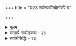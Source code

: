 +++
title = "023 सर्वस्यावीतहेतोरपि च"

+++
<details><summary>मूलम्</summary>

सर्वस्यावीतहेतोरपि च निरसनं द्रक्ष्यसि स्वप्रसङ्गे श्रुत्याऽत्र व्याप्तिसिद्धावलमनुमितिभिर्निष्फलस्संप्लवोऽपि ।  
तस्मादुल्लोकभूमा स कथमनुमया विश्वकर्ता प्रसिध्येच्छास्त्रानुक्तत्वबाधद्वयपरिहृतये शास्त्रयोनित्वसूत्रम् ॥ २३ ॥
</details>

<details><summary>वरदार्य-सर्वाङ्कषा - २३</summary>

ननु नैयायिकैः ‘क्षित्यङ्कुरादिकम् अस्मदादिविलक्षणपुरुषकर्तृकम्, अस्मदाद्यकर्तृकत्वे सति सकर्तृकत्वात्' इत्यनुमानेनेश्वरस्साध्यते । तत्र हेतौ विशेष्यस्य सकर्तृकत्वस्यासिद्धावापादितायाम् ‘क्षित्यङ्कङ्कुरादिकं सकर्तृकम्, कार्यत्वात्, घटवत्' इत्यनुमानेन हेतौ विशेष्या सिद्धिः परिहता। अङ्कुरादौ अस्मदादीनां कर्तृत्वं नास्तीति लोकानुभवसिद्धम् । क्षित्यादावपि अस्मदादीनां कर्तृत्वं सर्वथा न संभवति, भूसृष्टेः पूर्वमस्माकमेवाभावात् । तथा च प्रथमोक्ते परिशेषानुमाने हेतोस्सिद्ध्या, तेनास्मदादिविलक्षणकर्तृकत्वस्यैव साधनेन, स्रष्टुः 



408 

[परिशेषानुमानपरीक्षणम् ] 

168. 

सर्वस्यावीतहेतोरपि च निरसनं द्रक्ष्यसि स्वप्रसङ्गे 

श्रुत्याऽत्र व्याप्तिसिद्धावलमनुमितिभिः निष्फलः संप्लवोऽपि । तस्मादुल्लोकभूमा स कथमनुमया विश्वकर्ता प्रसिध्येत् 

शास्त्रानूक्तत्वबाधद्वयपरिहृतये शास्त्रयोनित्वसूत्रम् ॥23॥ 

जीवविलक्षणत्वमपि तेनैव सिद्ध्यतीति सर्वं चतुरस्रमिति काऽनुपपत्तिरिति चेत्तत्राह - सर्वस्येत्यादि । **अवीतः** = व्यतिरेकी । वि + **इतः** = **वीतः** = अन्वयी । न **वीतः** = अवीतः व्यतिरेकी । प्रकृते **अवीतः** = केवलव्यतिरेकी । विशेष्यनिघ्नशब्दः । अपि च-किञ्च सर्वस्य अवीतहेतोः सकलस्यापि केवलव्यतिरेकिणो हेतोः **निरसनम्** =निराकरणम् **प्रसङ्गे** = केवलव्यतिरेकिपरीक्षाप्रकरणे (बुद्धि. 52, 53 त्वमेव ) द्रक्ष्यसि ॥ 



ननु केवलव्यतिरेकिणोऽसंभवेऽपि पूर्वोक्तपरिशेषानुमानमन्वयव्यतिरेक्येव भवतु ! कुतः प्रद्वेष ईश्वरा - नुमाने । न च 'अस्मदाद्यकर्तृकत्वे सति सकर्तृकत्वं यत्र तत्रास्मद्विलक्षणकर्तृकत्वम्' इत्यन्वयव्याप्तिर्वक्तव्या । सा कथं संभवति ? अस्मदादिविलक्षणस्य चेतनस्य लोकेऽसिद्ध्या तत्कर्तृकत्वस्याप्यसिद्ध्यान्वयदृष्टान्तस्याभावादिति चेत्, नैयायिकानामीश्वरासिद्ध्या वेदप्रामाण्यनिरूपणासंभवेऽपि, वेदान्तिनां भवतां वेदानां स्वतः प्रामाण्यात् जगति अस्मदादिविलक्षणकर्तृकत्वस्य वेदेनैव सिद्धायान्वयव्याप्तेः संभवादित्याशङ्कय निराकरोति - श्रुत्येत्यादिना । **श्रुत्या** = 'इदं सर्वमसृजत' ( तै. आ.) इत्यादिश्रुत्या **अत्र** = उक्तेश्वरानुमाने **व्याप्तिसिद्धौ** = अन्वयव्याप्तेः सिद्धौ 'यत्रास्मदाद्यकर्तृकत्वे सति सकर्तृकत्वम्, तत्रास्मादादिविलक्षणकर्तृकत्वम्, यथेदं जगत्' इत्यन्वयव्याप्तेरपि सिद्ध्या **अनुमितिभिः** = उक्तेश्वरानुमानैः - ' कार्यायोजनधृत्यादेः' इत्यादिना नानाविधेश्वरानुमानस्य तैर्वर्णनात् 'अनुमितिभिः' इति बहुवचनम्, **अलम्** = साधनीयं नास्तीति यावत् । असंभावितदोषैः स्वतःप्रमाणभूतैर्वेदैरेवेश्वरसिद्धौ, संभावितदोषानुमानानुधावनं व्यर्थम् । नन्वेकस्मिन्नेव विषयेऽ नेकप्रमाणानां प्रवृत्तौ विरोधाभावादस्त्वनुमानमपि प्रमाणमीश्वर इत्यत्र - निष्फलस्संप्लवोऽपीति । **संप्लवोऽपि** = एकस्मिन् विषयेऽनेकप्रमाणसमुच्चयोऽपि **निष्फलः** = विफलः। एकेनैव वस्तुनिर्णयात् द्वितीयप्रमाणापेक्षाया असंभवात्तदन्वेषणं व्यर्थमेव । प्रमाणान्तरेण सिद्धस्य साधने सिद्धसाधनदोषोऽपि स्यात् । **तस्मात्** = एवमीश्वरानुमानस्यानेकदोषग्रस्तत्वात् **उल्लोकभूमा** = लोकातीतमहत्त्ववान् सः **विश्वकर्ता** = जगत्स्रष्टा ईश्वरः **अनुमया** = अनुमित्या कथं प्रसिद्ध्येत् ? दृष्टान्तावलम्बनेनैव प्रवर्तमानम् अनुमानं लोकदृष्टविषयेष्वेव प्रतिष्ठां लभेत, न त्वत्यन्तालौकिके सर्वाद्भुतमये परस्मिन् ब्रह्मणि । ब्रह्मणः शब्दैकसमधिगम्यत्वपक्षेऽपि, शब्दशक्तिग्रहस्य लौकिकत्वादेतद्दोषातिवर्तनमतिकष्टसाध्यमित्यप्यवगन्तव्यम् ॥ 

ननु नित्यनिर्दुष्टस्य स्वतः प्रमाणभूतस्य वेदस्यानेनानुमानेन का वा क्षतिः स्यात् ? एवं सतीयान् केशस्तन्निराकरणाय किमर्थ इत्यत्र - शास्त्रेत्यादि । **शास्त्रस्य** = परमशास्त्रस्य वेदस्य **अनूक्तत्वस्य** = अनुवादरूपतायाः, बाधस्य **च** = 'विमतश्चेतनः न जगत्स्रष्टा, चेतनत्वात्, अस्मदादिवत्' इति प्रतिप्रयोगप्रसङ्गस्य च 

409 



**परिहृतये** = परिहाराय **शास्त्रयोनित्वसूत्रम्** = 'शास्त्रयोनित्वात्' इति सूत्रं प्रवृत्तम् । अत्यन्तालौकिकेऽर्थे शास्त्रमेव प्रमाणं वैदिकानाम् । यदि तादृशेऽनुमानमेव प्रमाणम्, तर्हि वेदस्सर्वोऽपि अनुवादरूपत्वादप्रमाणमेवेति प्रकारान्तरेणाङ्गीकृतं स्यात् । लौकिके विषये वेदाः न प्रमाणमिति निर्विवादम् । अलौकिकेऽपि तथात्वे सर्वेषां वेदानां तिलाञ्जलिरेव दत्तस्स्यात् । ततश्च वैदिकानां सर्वोऽपि केशस्तदर्थ एवेति विस्मृतमिति सर्वं हास्यास्पदं स्यात् ॥ 

अयमत्र विमर्शः – क्षित्यङ्कुरादिकम् अस्मदादिविलक्षणकर्तृकम्, अस्मदाद्यकर्तृकत्वे सति सकर्तृकत्वात् इत्यत्र, अस्मदाद्यकर्तृकत्वे सति सकर्तृकत्वं यत्र तत्र अस्मदादिविलक्षणकर्तृकत्वं इत्यन्वयव्याप्तिर्नास्ति । लोके अस्मदादिविलक्षणकर्तृकत्वस्येदानीमसिध्या नान्वयसंभवः । किन्तु – यत्र अस्मदादिविलक्षणकर्तृकत्वं नास्ति, तत्र अस्मादिविलक्षणकर्तृकत्वे सति सकर्तृकत्वं नास्ति, यथा घटादौ इति व्यतिरेकव्याप्तिस्संभवति । न च घटादौ सकर्तृकत्वसत्त्वेन, तदभावः कथमिति वाच्यम् । अस्मदाद्यकर्तृकत्वविशिष्टसर्तृकत्वस्यैव हेतुत्वेन, अकर्तृकत्वमात्रस्याहेतुत्वात् । एवं विशिष्टस्यैव हेतुत्वेन, विशेषणीभूतस्यास्मदाद्यकर्तृकत्वस्य घटादावभावात् विशेषणाभावप्रयुक्तविशिष्टाभावो भवति । विशिष्टाभावः खलु, विशेषणाभावप्रयुक्तः, विशेष्याभावप्रयुक्तः, उभयाभावप्रयुक्तश्चेति त्रिप्रकारो भवति । 'पीतघटो नास्ति' इति प्रतीतिर्हि नीलघटवति भूतले पीतत्वरूपविशेषणाभावाद्भवति; पीतपटवति पीतत्वरूपविशेषणसत्वेऽपि घटरूपविशेष्याभावाद्भवति; एवं नीलपटवति पीतत्वरूपविशेषणस्य, घटरूपविशेष्यस्य चाभावादुभयाभावप्रयुक्तश्च भवति । विशिष्टाभाववदेवोभयाभावोऽपि । ‘घटपटोभयं नास्ति' इति प्रतीतिर्हि, केवलघटवति, केवलपटवति, घटपटोभयरहिते च भवति । एवञ्च प्रकृते, घटादौ विशेष्यस्य सकर्तृकत्वस्य सत्त्वेऽपि, अस्मदाद्यकर्तृकत्वरूपविशेषणं नास्ति, अस्मत्सदृशकुलालकर्तृकत्वस्यैव घटादौ सत्त्वात्, अस्मदाद्यकर्तृकत्वविशिष्टसकर्तृकत्वरूपस्य हेतोरभावात् व्यतिरेकव्याप्तिमात्रसंभवात् अयं हेतुः केवलव्यतिरेकी । परिशेषानुमानं सर्वमप्येवमेव । 'वह्निमान् धूमात्' इत्यादावपि 'यत्र धूमः, तत्र वह्निः' इत्यन्वयव्याप्तेः दृढीकरणमेव 'यत्र वह्निर्नास्ति, तत्र धूमोऽपि नास्ति इति व्यतिरेकव्याप्तया क्रियत इति केवलव्यतिरेकिणः सिद्धान्तेऽनङ्गीकारादुक्तपरिशेषानुमानेन नेश्वरसिद्धिः । ततश्च तर्कशास्त्रस्य वेदान्तापेक्षया बलवत्त्वे, तर्कस्याप्रतिष्ठितत्वादीश्वरसिद्धेरेव कस्यचिद्दुर्बलमतेः बाधः स्यात् । एवं ब्रह्मण उभयलिङ्गत्वादीनामपि बाधः स्यादिति ब्रह्मणश्शास्त्रैकगम्यत्वसाधनाय ‘शास्त्रयोनित्व' सूत्रं श्रद्धालूनां वेदान्तिनामावश्यकम् ॥ 

I 

I 

परं तु - बौद्धस्य वादस्य बुद्धिजीविनो मानवैर्दुस्त्यजत्वात् तादृशबुद्धेस्समाधानायेश्वरानुमानमप्यावश्यकमधिकारिभेदेन ॥ स्यात्कामं तथा । वयं तु वेदान्तिनः । अस्माकं दण्डेन सर्पमारं मारयितव्या वेदान्तिनां तर्कसरणिः ॥ अहो ब्रह्मविद्वरिष्ठ ! वेदन्तवाक्यमपि न जानासि वेदान्तमपि न तरां, न तमां तद्रहस्यम् । अत एव एवं विकत्थसे । प्रक्षिप्यतां तर्हि सागरे 'श्रोतव्यो मन्तव्यः' इत्याद्युपदेशः । अतो वेदान्तस्य तर्कानुग्रहमात्रेण न कापि हानिः ॥ 

तर्कानुग्रहमात्रे 

परमार्थतस्तु – 'नायमात्मा प्रवचनेन लभ्यो न मेधया न बहुना श्रुतेन । यमेवैष वृणुते तेन लभ्यः " (कठ. 1-2-23) 'ददामि बुद्धियोगं तं येन मामुपयान्ति ते ॥ (गीता. 10-10 ) ' तेषामेवानुकम्पार्थमहमज्ञानजं 



169. 

410 

[ ईश्वरानुमानम् न सूत्राशयानुगुणम् ] 

प्राज्ञाधिष्ठानशून्यं न तु परिणमितुं शक्तमव्यक्ततत्त्वं 

वास्यादौ व्याप्तिसिद्धेरिति यदभिहितं सांख्यसिद्धान्तभङ्गे ।' 

सोऽपि प्राज्ञव्युदासेऽप्यनुमितिशरणान् प्रत्युपात्तः प्रसङ्गः 

नेष्टे तत्सिद्ध्यसिद्ध्योरनुमितिरिति खल्वाशयः सूत्रकर्तुः ॥24॥ 

तमः । नाशयाम्यात्मभावस्थो ज्ञानदीपेन भास्वता । ' ( गीता. 10-11 ) इत्यादिश्रुतिस्मृतिभिः परमात्मानुग्रहैकलभ्येन ज्ञानेनैव सर्वबन्धनिवृत्तिरित्येव निष्कर्षः । इतरद्यद्यद् क्रियते, तत्सर्वं विचारादिकम् तत्साधनं यथा स्यात्तथा संरक्षणीयमित्येव सारम् । इदं तु कदापि न विस्मर्तव्यम् - 'यश्च मूढतमो लोके यश्च बुद्धेः परं गतः । तावुभौ सुखमेधेते क्लिश्यत्यन्तरितो जनः॥ ' इति । शिष्टं समनन्तरश्लोके ॥ 

अन्ततः क्रियतां सद्धिः सङ्गः त्यक्तैषणत्रयैः । नश्येयुस्संशयास्सर्वे तमस्सूर्योदये यथा ॥ २३ ॥
</details>

<details><summary>सर्वार्थसिद्धिः - २३</summary>

सर्वस्यावीतहेतोरपि च निरसनं द्रक्ष्यसि स्वप्रसङ्गे  
श्रुत्याऽत्र व्याप्तिसिद्धावलमनुमितिभिर्निष्फलस्संप्लवोऽपि ।  
तस्मादुल्लोकभूमा स कथमनुमया विश्वकर्ता प्रसिध्ये-  
च्छास्त्रानुक्तत्वबाधद्वयपरिहृतये शास्त्रयोनित्वसूत्रम् ॥ २३ ॥  
अथ स्यात् - अन्वयिनि हेतौ यावत्सपक्षान्वयिधर्मसंभवेन सोपाधिकता शङ्क्येत, केवलव्यतिरेकिणि तु सपक्षाभावान्न तच्छङ्केति, अत आह - सर्वस्येति । स्वप्रसङ्गे -हेतुचिन्तावसरे । अयं भावः - व्यर्थविशेषणत्वमर्थान्तरत्वं च केवलव्यतिरेकिणां सर्वेषां द्योत्यते । तथाहि; सर्वं कार्यं सर्ववित्कर्तृपूर्वकं कादाचित्कत्वादित्यत्र व्यतिरेके कर्तृपूर्वत्वनिवृत्त्यैव कादाचित्कत्वनिवृत्तावुपपन्नायां किं सर्वविद्विशेषणेन? सिद्धसाधनत्वनिवृत्त्यै तद्ग्रह इति चेन्न; शरीराजन्यत्वहेतावसिद्धिपरिहारे विशेषणं समर्थमिति वदन्तं प्रति एकामसिद्धिं परिहरतो द्वितीयापत्तेरिति युष्मदुक्तस्यात्र दुर्वारत्वात् । तर्हि कर्तृपदं हित्वा सर्ववित्पूर्वकमित्येतावदुक्तौ न वैयर्थ्यमिति चेत्, तथाऽपि वित्पूर्वकत्वनिवृत्त्या व्याप्तिसिद्धौ सर्वविशेषणवैयर्थ्यमेव । एवं नित्यज्ञानपूर्वकत्वादिनिर्देशेऽपि द्रष्टव्यम् । न च विशेषणेऽपि सिद्धसाधनतापरिहारः, सर्वेषां चेतनानां सर्वशब्दार्थवेदिनामसर्ववित्त्वायोगात्; अन्यथा सर्ववित्साधनस्यापि दुश्शकत्वात् । विशेषतस्सर्वं न सर्वे विजानन्तीति चेन्न; विशेषाणामपि सर्वशब्दसंग्रहात् । सर्वसाक्षात्कर्तृपूर्वकत्वं साधयाम इति चेन्न; योगिभिरर्थान्तरतापातात् । नित्यसाक्षात्कारिपूर्वकत्वं साध्यमिति चेत्, एवमपि व्याप्तौ नित्यविशेषणवैयर्थ्यमेव । अन्यतो विशेषणसाफल्ये शरीराजन्यत्वेऽपि साफल्यं सिध्येदेव । वेदास्सर्वज्ञप्रणीताः वेदत्वादित्यत्राप्येवमर्थान्तरत्वविशेषणवैयर्थ्ये बोद्धव्ये, प्रणीतत्वनिवृत्तिमात्रेण सर्वज्ञप्रणीतत्वनिवृत्तिमात्रेण वा व्याप्तिग्रहोपपत्तेः । अपि च केवलव्यतिरेकिणस्सपक्षे सत्याभासत्वं संगिरध्वे । सन्ति चानन्तानि सर्वज्ञप्रणीतानि वेदेतरवाक्यानि भारतादिमध्यपातीनि स्मृतितन्त्ररूपाणि, कल्पादिषु लोकवेदसंव्यवहारप्रवर्त्तनौपयिकानि च । न च तेषु वेदत्वम्, प्रसिद्धिविरोधात्, अवेदत्वेनैव महर्षिंपभृतिभिर्व्यपदेशाच्च । अतस्तेषां न वेदत्वेन पक्षीकरणं शक्यम् । संग्राहकान्तरं च दुर्वचम्, जीवप्रणीतेतरवाक्यत्वमीश्वरप्रोक्तत्वं वा नान्यतस्तिद्धम् । इत एव तत्साधनेऽन्योन्याश्रयः; तदिह तेषां पक्षीकारे तदभावे वा वेदत्वहेतुस्तेष्वसिध्यन् हेत्वाभास[कक्षां]त्वं नातिक्रामेत् । एवं वक्ष्यमाणैश्च वेदनित्यत्वसाधकैर्बाधाऽप्यत्र मन्तव्यः । एवं घटः सर्वज्ञकर्तृकः घटत्वं, यजुस्सर्वज्ञप्रणीतं यजुष्ट्वादित्यादिविशेषपक्षीकरेण प्रयोगाश्च निरस्ता वेदितव्याः । ननु कार्याणां सर्वेषां सर्वज्ञपूर्वकत्वव्याप्तिः श्रुत्या सिध्यति । अविदितनिगमवृत्तान्तानां नालिकेरद्वीपवासिनामिव वह्नौ महेश्वरे मा भूदनुमानम्, अन्येषां तु तत्प्रवृत्तिसंभव इत्यत्राह - श्रुत्येति । व्याप्तिग्राहकेणैव साध्यसिद्धौ किमत्रानुसितिसाध्यमित्यर्थः । संप्लववादे सिद्धेऽपि मानान्तरस्य प्रवृत्तिः स्यादित्यत्राह - निष्फल इति । मानान्तरसिद्धे वस्तुन्याकारान्तरसमर्पणे हि संप्लवश्शोभेत । अन्यथा सिद्धसाधनत्वं वा, सर्वत्र सिद्धसाधनत्वदोषोच्छेदो वा स्यादिति भावः । अत्र - 'कार्यायोजनधृत्यादेः पदात्प्रत्ययतः श्रुतेः । वाक्यात्संख्याविशेषाच्च साध्यो विश्वविदव्ययः ॥' इति न्यायाचार्यसंगृहीतानां सर्वेषां हेतूनां स्थालीपुलाकन्यायेन निरस्तप्रायत्वं निगमनव्याजेन नियमयति - तस्मादिति । नन्वनिरस्तेऽपि जगत्कर्तुरनुमाने परतत्त्वपरमहितपरमपुरुषार्थेषु शारीरकं निष्प्रतिघातम् । अतः किमत्र तन्निरासप्रयासेनेत्यत्राह - शास्त्रेति । यदि जगत्कर्तुरनुमानं न प्रतिषिध्येत तदा मतान्तरप्रामाण्यव्यवसायिनः कस्यचित्' 'इदं सर्वमसृजत', 'यतो वा इमानि भूतानि जायन्त' इत्यादिवाक्यानामनुमानसिद्धानुवादित्वं मन्यमानस्य जगत्कर्तृवादिवाक्यानामनुमानविरुद्धोपस्थापकत्वे मूलघातित्वात्, तत्सिद्धमात्रबोधने नैरपेक्ष्यात्, सिद्धांशेऽनुमानानाघ्रातासंभवाच्च, सिद्धपरवाक्यविमर्शो न कार्य इति मोहः स्यात्; अतस्तदनुजिघृक्षयाऽनुमानं निरसनीयम् । किञ्च विश्वकर्तुरनुमेयत्वं मन्यमानस्य तत्तद्वादिकल्पितैर्हेतुभिर्बाधद्वयमाद्येत; 'ब्रह्मण आनन्द' इत्याद्युक्तप्रामाणिकत्यागात्, अप्रासणिकायथापूर्ववेदकल्पनस्वोकाराच्च । यद्वा प्रागुक्ताभ्यां प्रतिप्रमाणतर्काभ्यां बाधद्वयम् । अथवा अनुमितेस्सोपाधिकत्वादिकारणदोषात् साक्षादकर्तृकत्वानुमानेन साध्यप्रतिषेधाच्च । अपि वा विश्वकर्तर्यनुमानं प्रवर्तमानं स्वयं तावन्नित्यप्रयत्नं समानन्यायतया स्वोपस्थापितानुमानेन नित्यशरीरादिरहितत्वं चोपस्थाप्यागमविषयमपहरेत् । श्लो. तस्मादेवं - विधानेकबाधशङ्कापनुत्तये । नित्यनिर्दोषशास्त्रैकवेद्यत्वमिह सूचितम् ॥ शब्दप्रमाणके तस्मिन् यथाशब्दं व्यवस्थितिः । सर्वैरनतिलङ्घ्येति न शङ्कातङ्कसंभवः ॥ नन्वीश्वरानुमानदूषणे 'विद्याचोरो गुरुद्रोही वेदेश्वरविदूषकः । त एते बहुपाप्मानस्सद्यो दण्ड्या इति श्रुतिः ॥' इति शास्त्रविरोधः स्यादिति चेन्न; अनुमानदूषणेऽप्यागमात् तत्सिद्धेः । अन्यथाऽस्मदादिप्रत्यक्षवेद्यत्वनिषेधेन तवापि तद्दूषकत्वप्रसङ्गः 'आगमेनानुमानेन ध्यानाभ्यास[रसेन]वशेन च । त्रिधा प्रकल्पयन्प्रज्ञां लभते योगमुत्तमम् ॥' इत्याप्तोक्तिः कथम्? इत्थम् - श्रवणमननध्यानानां योगहेतुत्वस्य विवक्षितत्वात् । मननं चात्रानुग्राहकयुक्तिभिः स्थिरोकरणम्; तदेवात्र श्रवणानन्तरभावितयाऽनुमानशब्देन ग्रहीतुमुचितम्; अनुग्राहकयुक्तय एव वा, 'यस्तर्केणानुसन्धत्त इति स्मरणात् । तर्कानुमानयोरदूरविप्रकर्षात्समाख्याविपर्यासश्च दृष्ट इति ॥ २३ ॥ इति ईश्वरानुमानभङ्गः ॥
</details>


